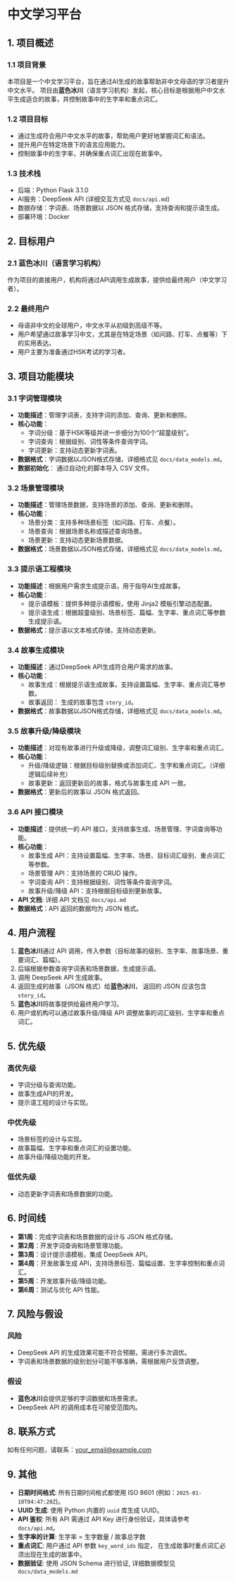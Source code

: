 # 中文学习平台

## 1. 项目概述

### 1.1 项目背景

本项目是一个中文学习平台，旨在通过AI生成的故事帮助非中文母语的学习者提升中文水平。
项目由**蓝色冰川**（语言学习机构）发起，核心目标是根据用户中文水平生成适合的故事，并控制故事中的生字率和重点词汇。

### 1.2 项目目标

- 通过生成符合用户中文水平的故事，帮助用户更好地掌握词汇和语法。
- 提升用户在特定场景下的语言应用能力。
- 控制故事中的生字率，并确保重点词汇出现在故事中。

### 1.3 技术栈

- 后端：Python Flask 3.1.0
- AI服务：DeepSeek API (详细交互方式见 `docs/api.md`)
- 数据存储：字词表、场景数据以 JSON 格式存储，支持查询和提示语生成。
- 部署环境：Docker

## 2. 目标用户

### 2.1 蓝色冰川（语言学习机构）

作为项目的直接用户，机构将通过API调用生成故事，提供给最终用户（中文学习者）。

### 2.2 最终用户

- 母语非中文的全球用户，中文水平从初级到高级不等。
- 用户希望通过故事学习中文，尤其是在特定场景（如问路、打车、点餐等）下的实用表达。
- 用户主要为准备通过HSK考试的学习者。

## 3. 项目功能模块

### 3.1 字词管理模块

-   **功能描述**：管理字词表，支持字词的添加、查询、更新和删除。
-   **核心功能**：
    -   字词分级：基于HSK等级并进一步细分为100个“超童级别”。
    -   字词查询：根据级别、词性等条件查询字词。
    -   字词更新：支持动态更新字词表。
-   **数据格式**：字词数据以JSON格式存储，详细格式见 `docs/data_models.md`。
-    **数据初始化**： 通过自动化的脚本导入 CSV 文件。

### 3.2 场景管理模块

-   **功能描述**：管理场景数据，支持场景的添加、查询、更新和删除。
-   **核心功能**：
    -   场景分类：支持多种场景标签（如问路、打车、点餐）。
    -   场景查询：根据场景名称或描述查询场景。
    -   场景更新：支持动态更新场景数据。
-   **数据格式**：场景数据以JSON格式存储，详细格式见 `docs/data_models.md`。

### 3.3 提示语工程模块

-   **功能描述**：根据用户需求生成提示语，用于指导AI生成故事。
-   **核心功能**：
    -   提示语模板：提供多种提示语模板，使用 Jinja2 模板引擎动态配置。
    -   提示语生成：根据超童级别、场景标签、篇幅、生字率、重点词汇等参数生成提示语。
-   **数据格式**：提示语以文本格式存储，支持动态更新。

### 3.4 故事生成模块

-   **功能描述**：通过DeepSeek API生成符合用户需求的故事。
-   **核心功能**：
    -   故事生成：根据提示语生成故事，支持设置篇幅、生字率、重点词汇等参数。
    -   故事返回： 生成的故事包含 `story_id`。
-   **数据格式**：故事数据以JSON格式存储，详细格式见 `docs/data_models.md`。

### 3.5 故事升级/降级模块

-   **功能描述**：对现有故事进行升级或降级，调整词汇级别、生字率和重点词汇。
-   **核心功能**：
    -   升级/降级逻辑：根据目标级别替换或添加词汇、生字和重点词汇。（详细逻辑后续补充）
    -   故事更新：返回更新后的故事，格式与故事生成 API 一致。
-   **数据格式**：更新后的故事以 JSON 格式返回。

### 3.6 API 接口模块

-   **功能描述**：提供统一的 API 接口，支持故事生成、场景管理、字词查询等功能。
-   **核心功能**：
    -   故事生成 API：支持设置篇幅、生字率、场景、目标词汇级别、重点词汇等参数。
    -   场景管理 API：支持场景的 CRUD 操作。
    -   字词查询 API：支持根据级别、词性等条件查询字词。
    -   故事升级/降级 API：支持根据目标级别更新故事。
-  **API 文档**: 详细 API 文档见 `docs/api.md`
-   **数据格式**：API 返回的数据均为 JSON 格式。

## 4. 用户流程

1.  **蓝色冰川**通过 API 调用，传入参数（目标故事的级别、生字率、故事场景、重要词汇、篇幅）。
2.  后端根据参数查询字词表和场景数据，生成提示语。
3.  调用 DeepSeek API 生成故事。
4.  返回生成的故事（JSON 格式）给**蓝色冰川**， 返回的 JSON 应该包含 `story_id`。
5.  **蓝色冰川**将故事提供给最终用户学习。
6.  用户或机构可以通过故事升级/降级 API 调整故事的词汇级别、生字率和重点词汇。

## 5. 优先级

### 高优先级

-   字词分级与查询功能。
-   故事生成API的开发。
-   提示语工程的设计与实现。

### 中优先级

-   场景标签的设计与实现。
-   故事篇幅、生字率和重点词汇的设置功能。
-   故事升级/降级功能的开发。

### 低优先级

-   动态更新字词表和场景数据的功能。

## 6. 时间线

-   **第1周**：完成字词表和场景数据的设计与 JSON 格式存储。
-   **第2周**：开发字词查询和场景管理功能。
-   **第3周**：设计提示语模板，集成 DeepSeek API。
-   **第4周**：开发故事生成 API，支持场景标签、篇幅设置、生字率控制和重点词汇。
-   **第5周**：开发故事升级/降级功能。
-   **第6周**：测试与优化 API 性能。

## 7. 风险与假设

### 风险

-   DeepSeek API 的生成效果可能不符合预期，需进行多次调优。
-   字词表和场景数据的级别划分可能不够准确，需根据用户反馈调整。

### 假设

-   **蓝色冰川**会提供足够的字词数据和场景需求。
-   DeepSeek API 的调用成本在可接受范围内。

## 8. 联系方式

如有任何问题，请联系：[your_email@example.com](mailto:your_email@example.com)

## 9. 其他

-   **日期时间格式**: 所有日期时间格式都使用 ISO 8601 (例如：`2025-01-10T04:47:20Z`)。
-   **UUID 生成**:  使用 Python 内置的 `uuid` 库生成 UUID。
-   **API 鉴权**:  所有 API 需通过 API Key 进行身份验证，具体请参考 `docs/api.md`。
-    **生字率的计算**: 生字率 = 生字数量 / 故事总字数
-   **重点词汇**:  用户通过 API  参数 `key_word_ids` 指定， 在生成故事时重点词汇必须出现在生成的故事中。
-  **数据验证**: 使用 JSON Schema  进行验证, 详细数据模型见 `docs/data_models.md`